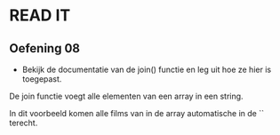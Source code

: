 # READ IT
## Oefening 08
* Bekijk de documentatie van de join() functie en leg uit hoe ze hier is toegepast.

De join functie voegt alle elementen van een array in een string.

In dit voorbeeld komen alle films van in de array automatische in de `` terecht.
